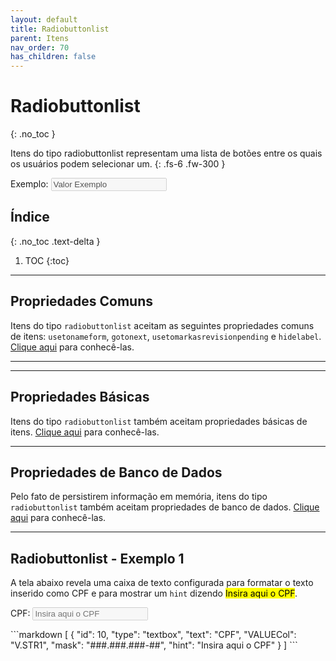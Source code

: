 ```yaml
---
layout: default
title: Radiobuttonlist
parent: Itens
nav_order: 70
has_children: false
---
```

# Radiobuttonlist
{: .no_toc }


Itens do tipo radiobuttonlist representam uma lista de botões entre os quais os usuários podem selecionar um.
{: .fs-6 .fw-300 }

<div class="code-example" markdown="1">

Exemplo: <input disabled value="Valor Exemplo" />

</div>

## Índice
{: .no_toc .text-delta }

1. TOC
{:toc}

---


## Propriedades Comuns

Itens do tipo `radiobuttonlist` aceitam as seguintes propriedades comuns de itens: `usetonameform`, `gotonext`, `usetomarkasrevisionpending` e `hidelabel`. [Clique aqui](commonproperties.md) para conhecê-las.

---

---

## Propriedades Básicas

Itens do tipo `radiobuttonlist` também aceitam propriedades básicas de itens. [Clique aqui](basicproperties.md) para conhecê-las.

---

## Propriedades de Banco de Dados

Pelo fato de persistirem informação em memória, itens do tipo `radiobuttonlist` também aceitam propriedades de banco de dados. [Clique aqui](databaseproperties.md) para conhecê-las.

---

## Radiobuttonlist - Exemplo 1

A tela abaixo revela uma caixa de texto configurada para formatar o texto inserido como CPF e para mostrar um `hint` dizendo <mark>Insira aqui o CPF</mark>.

<div class="code-example" markdown="1">

CPF: <input disabled placeholder="Insira aqui o CPF" />

</div>
```markdown
[
  {
    "id": 10,
    "type": "textbox",
    "text": "CPF",
    "VALUECol": "V.STR1",
    "mask": "###.###.###-##",
    "hint": "Insira aqui o CPF"
  }
]
```
